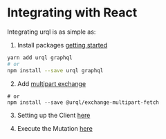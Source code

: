 # Integrating with React

Integrating urql is as simple as:

1. Install packages [getting started](https://formidable.com/open-source/urql/docs/basics/react-preact/)

```sh
yarn add urql graphql
# or
npm install --save urql graphql
```

2. Add [multipart exchange](https://formidable.com/open-source/urql/docs/advanced/persistence-and-uploads/)

```yarn add @urql/exchange-multipart-fetch
# or
npm install --save @urql/exchange-multipart-fetch
```

3. Setting up the Client [here](src/App.js)

4. Execute the Mutation [here](src/pages/FileUpload.js)
